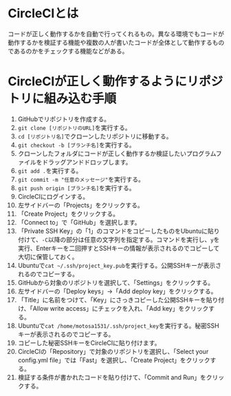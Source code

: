 # CircleCIとは
コードが正しく動作するかを自動で行ってくれるもの。異なる環境でもコードが動作するかを検証する機能や複数の人が書いたコードが全体として動作するものであるのかをチェックする機能などがある。

# CircleCIが正しく動作するようにリポジトリに組み込む手順
1. GitHubでリポジトリを作成する。
2. `git clone [リポジトリのURL]`を実行する。
3. `cd [リポジトリ名]`でクローンしたリポジトリに移動する。
4. `git checkout -b [ブランチ名]`を実行する。
5. クローンしたフォルダにコードが正しく動作するか検証したいプログラムファイルをドラッグアンドドロップします。
6. `git add .`を実行する。
7. `git commit -m "任意のメッセージ"`を実行する。
8. `git push origin [ブランチ名]`を実行する。
9. CircleCIにログインする。
10. 左サイドバーの「Projects」をクリックする。
11. 「Create Project」をクリックする。
12. 「Connect to」で「GitHub」を選択します。
13. 「Private SSH Key」の「1」のコマンドをコピーしたものをUbuntuに貼り付けて、`-C`以降の部分は任意の文字列を指定する。コマンドを実行し、`y`を実行、Enterキーを二回押すとSSHキーの情報が表示されるのでコピーして大切に保管しておく。
14. Ubuntuで`cat ~/.ssh/project_key.pub`を実行する。公開SSHキーが表示されるのでコピーする。
15. GitHubから対象のリポジトリを選択して、「Settings」をクリックする。
16. 左サイドバーの「Deploy keys」→「Add deploy key」をクリックする。
17. 「Title」に名前をつけて、「Key」にさっきコピーした公開SSHキーを貼り付け、「Allow write access」にチェックを入れ、「Add key」をクリックする。
18. Ubuntuで`cat /home/motosa1531/.ssh/project_key`を実行する。秘密SSHキーが表示されるのでコピーする。
19. コピーした秘密SSHキーをCircleCIに貼り付けます。
20. CircleCIの「Repository」で対象のリポジトリを選択し、「Select your config.yml file」では「Fast」を選択し、「Create Project」をクリックする。
21. 検証する条件が書かれたコードを貼り付けて、「Commit and Run」をクリックする。
